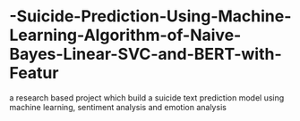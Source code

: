 # -Suicide-Prediction-Using-Machine-Learning-Algorithm-of-Naive-Bayes-Linear-SVC-and-BERT-with-Featur
a research based project which build a suicide text prediction model using machine learning, sentiment analysis and emotion analysis
